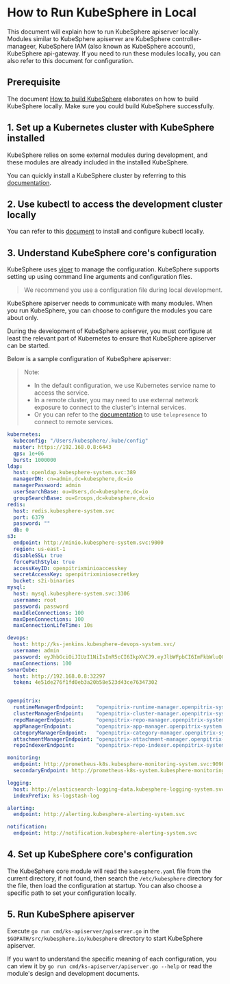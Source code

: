 # How to Run KubeSphere in Local

This document will explain how to run KubeSphere apiserver locally. Modules similar to KubeSphere apiserver are KubeSphere controller-manageer, KubeSphere IAM (also known as KubeSphere account), KubeSphere api-gateway. If you need to run these modules locally, you can also refer to this document for configuration.

## Prerequisite

The document [How to build KubeSphere](/developer-guide/development/README.md) elaborates on how to build KubeSphere locally. Make sure you could build KubeSphere successfully.

## 1. Set up a Kubernetes cluster with KubeSphere installed

KubeSphere relies on some external modules during development, and these modules are already included in the installed KubeSphere.

You can quickly install a KubeSphere cluster by referring to this [documentation](https://kubesphere.io/en/install).

## 2. Use kubectl to access the development cluster locally

You can refer to this [document](https://kubernetes.io/docs/tasks/tools/install-kubectl/) to install and configure kubectl locally.

## 3. Understand KubeSphere core's configuration

KubeSphere uses [viper](https://github.com/spf13/viper) to manage the configuration. KubeSphere supports setting up using command line arguments and configuration files.

> We recommend you use a configuration file during local development.

KubeSphere apiserver needs to communicate with many modules. When you run KubeSphere, you can choose to configure the modules you care about only.

During the development of KubeSphere apiserver, you must configure at least the relevant part of Kubernetes to ensure that KubeSphere apiserver can be started.

Below is a sample configuration of KubeSphere apiserver:

> Note: 
>
> - In the default configuration, we use Kubernetes service name to access the service.
> - In a remote cluster, you may need to use external network exposure to connect to the cluster's internal services.
> - Or you can refer to the [documentation](How-to-connect-remote-service.md) to use `telepresence` to connect to remote services.

```yaml
kubernetes:
  kubeconfig: "/Users/kubesphere/.kube/config"
  master: https://192.168.0.8:6443
  qps: 1e+06
  burst: 1000000
ldap:
  host: openldap.kubesphere-system.svc:389
  managerDN: cn=admin,dc=kubesphere,dc=io
  managerPassword: admin
  userSearchBase: ou=Users,dc=kubesphere,dc=io
  groupSearchBase: ou=Groups,dc=kubesphere,dc=io
redis:
  host: redis.kubesphere-system.svc
  port: 6379
  password: ""
  db: 0
s3:
  endpoint: http://minio.kubesphere-system.svc:9000
  region: us-east-1
  disableSSL: true
  forcePathStyle: true
  accessKeyID: openpitrixminioaccesskey
  secretAccessKey: openpitrixminiosecretkey
  bucket: s2i-binaries
mysql:
  host: mysql.kubesphere-system.svc:3306
  username: root
  password: password
  maxIdleConnections: 100
  maxOpenConnections: 100
  maxConnectionLifeTime: 10s

devops:
  host: http://ks-jenkins.kubesphere-devops-system.svc/
  username: admin
  password: eyJhbGciOiJIUzI1NiIsInR5cCI6IkpXVCJ9.eyJlbWFpbCI6ImFkbWluQGt1YmVzcGhlcmUuaW8iLCJleHAiOjE4MTYyMzkwMjIsInVzZXJuYW1lIjoiYWRtaW4ifQ.okmNepQvZkBRe1M8z2HAWRN0AVj9ooVu79IafHKCjZI
  maxConnections: 100
sonarQube:
  host: http://192.168.0.8:32297
  token: 4e51de276f1fd0eb3a20b58e523d43ce76347302


openpitrix:
  runtimeManagerEndpoint:    "openpitrix-runtime-manager.openpitrix-system.svc:9103"
  clusterManagerEndpoint:    "openpitrix-cluster-manager.openpitrix-system.svc:9104"
  repoManagerEndpoint:       "openpitrix-repo-manager.openpitrix-system.svc:9101"
  appManagerEndpoint:        "openpitrix-app-manager.openpitrix-system.svc:9102"
  categoryManagerEndpoint:   "openpitrix-category-manager.openpitrix-system.svc:9113"
  attachmentManagerEndpoint: "openpitrix-attachment-manager.openpitrix-system.svc:9122"
  repoIndexerEndpoint:       "openpitrix-repo-indexer.openpitrix-system.svc:9108"

monitoring:
  endpoint: http://prometheus-k8s.kubesphere-monitoring-system.svc:9090
  secondaryEndpoint: http://prometheus-k8s-system.kubesphere-monitoring-system.svc:9090

logging:
  host: http://elasticsearch-logging-data.kubesphere-logging-system.svc.cluster.local:9200
  indexPrefix: ks-logstash-log

alerting:
  endpoint: http://alerting.kubesphere-alerting-system.svc

notification:
  endpoint: http://notification.kubesphere-alerting-system.svc
```

## 4. Set up KubeSphere core's configuration

The KubeSphere core module will read the `kubesphere.yaml` file from the current directory, if not found, then search the `/etc/kubesphere` directory for the file, then load the configuration at startup. You can also choose a specific path to set your configuration locally.

## 5. Run KubeSphere apiserver

Execute `go run cmd/ks-apiserver/apiserver.go` in the `$GOPATH/src/kubesphere.io/kubesphere` directory to start KubeSphere apiserver.

If you want to understand the specific meaning of each configuration, you can view it by `go run cmd/ks-apiserver/apiserver.go --help` or read the module's design and development documents.
